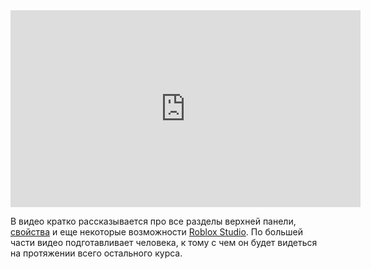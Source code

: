 <center>
<iframe width="560" height="315" src="https://www.youtube.com/embed/9MUgLaF22Yo?si=dlF9K57Lshc2RTo-" title="YouTube video player" frameborder="0" allow="accelerometer; autoplay; clipboard-write; encrypted-media; gyroscope; picture-in-picture; web-share" referrerpolicy="strict-origin-when-cross-origin" allowfullscreen></iframe>
</center>

В видео кратко рассказывается про все разделы верхней панели, [свойства](<5. Свойства.md>) и еще некоторые возможности [Roblox Studio](<../../Roblox Studio.md>). По большей части видео подготавливает человека, к тому с чем он будет видеться на протяжении всего остального курса.